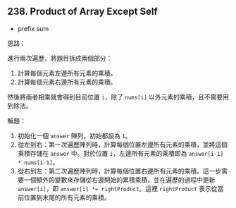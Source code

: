 ## 238. Product of Array Except Self

* prefix sum

思路：

進行兩次遍歷，將題目拆成兩個部分：

1. 計算每個元素左邊所有元素的乘積。
2. 計算每個元素右邊所有元素的乘積。

然後將兩者相乘就會得到目前位置 `i`，除了 `nums[i]` 以外元素的乘積，且不需要用到除法。

解題：

1. 初始化一個 `answer` 陣列，初始都設為 `1`。
2. 從左到右：第一次遍歷陣列時，計算每個位置左邊所有元素的乘積，並將這個乘積存儲在 `answer` 中。對於位置 `i`，左邊所有元素的乘積即為 `answer[i-1] * nums[i-1]`。
3. 從右到左：第二次遍歷陣列時，計算每個位置右邊所有元素的乘積。這一步需要一個額外的變數來存儲從右邊開始的累積乘積，並在遍歷的過程中更新 `answer[i]`，即 `answer[i] *= rightProduct`。這裡 `rightProduct` 表示從當前位置到末尾的所有元素的乘積。
